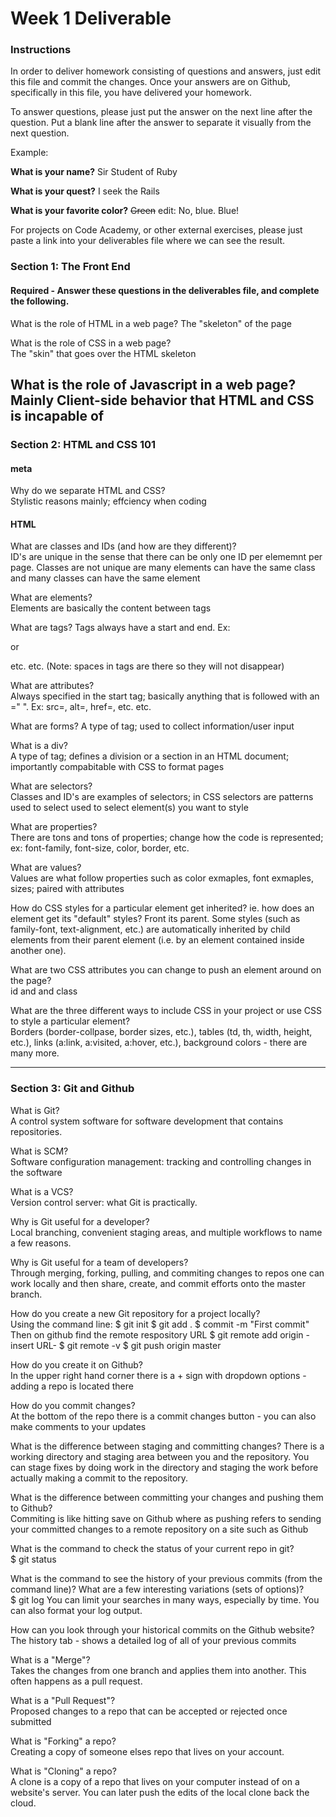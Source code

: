 # Week 1 Deliverable  

### Instructions  

In order to deliver homework consisting of questions and answers, just edit this file and commit the changes.  Once your answers are on Github, specifically in this file, you have delivered your homework.  
  
To answer questions, please just put the answer on the next line after the question.  Put a blank line after the answer to separate it visually from the next question.  

Example:  

**What is your name?**
Sir Student of Ruby

**What is your quest?**
I seek the Rails  

**What is your favorite color?**
~~Green~~ edit:  No, blue.  Blue!  

For projects on Code Academy, or other external exercises, please just paste a link into your deliverables file where we can see the result.  

### Section 1: The Front End
#### Required - Answer these questions in the deliverables file, and complete the following. 
What is the role of HTML in a web page? 
The "skeleton" of the page

What is the role of CSS in a web page?  
The "skin" that goes over the HTML skeleton

What is the role of Javascript in a web page?  
Mainly Client-side behavior that HTML and CSS is incapable of
---

### Section 2: HTML and CSS 101

#### meta
Why do we separate HTML and CSS?  
Stylistic reasons mainly; effciency when coding

#### HTML
What are classes and IDs (and how are they different)?  
ID's are unique in the sense that there can be only one ID per elememnt per page. Classes are not unique are many elements can have the same class and many classes can have the same element

What are elements?  
Elements are basically the content between tags

What are tags? 
Tags always have a start and end. Ex: <p ></p > or <ol ></ol > etc. etc. (Note: spaces in tags are there so they will not disappear)

What are attributes?  
Always specified in the start tag; basically anything that is followed with an =" ". Ex: src=, alt=, href=, etc. etc.

What are forms? 
A type of tag; used to collect information/user input

What is a div?  
A type of tag; defines a division or a section in an HTML document; importantly compabitable with CSS to format pages

What are selectors?  
Classes and ID's are examples of selectors; in CSS selectors are patterns used to select used to select element(s) you want to style

What are properties?  
There are tons and tons of properties; change how the code is represented; ex: font-family, font-size, color, border, etc.

What are values?  
Values are what follow properties such as color exmaples, font exmaples, sizes; paired with attributes

How do CSS styles for a particular element get inherited? ie. how does an element get its "default" styles? 
Front its parent. Some styles (such as family-font, text-alignment, etc.) are automatically inherited by child elements from their parent element (i.e. by an element contained inside another one).

What are two CSS attributes you can change to push an element around on the page?  
id and and class

What are the three different ways to include CSS in your project or use CSS to style a particular element?  
Borders (border-collpase, border sizes, etc.), tables (td, th, width, height, etc.), links (a:link, a:visited, a:hover, etc.), background colors - there are many more. 

---
### Section 3: Git and Github  
What is Git?  
A control system software for software development that contains repositories.  

What is SCM?  
Software configuration management: tracking and controlling changes in the software

What is a VCS?  
Version control server: what Git is practically.

Why is Git useful for a developer?  
Local branching, convenient staging areas, and multiple workflows to name a few reasons.

Why is Git useful for a team of developers?  
Through merging, forking, pulling, and commiting changes to repos one can work locally and then share, create, and commit efforts onto the master branch.

How do you create a new Git repository for a project locally?  
Using the command line:
$ git init
$ git add .
$ commit -m "First commit"
Then on github find the remote respository URL
$ git remote add origin -insert URL-
$ git remote -v
$ git push origin master


How do you create it on Github?  
In the upper right hand corner there is a + sign with dropdown options - adding a repo is located there

How do you commit changes?  
At the bottom of the repo there is a commit changes button - you can also make comments to your updates

What is the difference between staging and committing changes? 
There is a working directory and staging area between you and the repository. You can stage fixes by doing work in the directory and staging the work before actually making a commit to the repository.

What is the difference between committing your changes and pushing them to Github?  
Commiting is like hitting save on Github where as pushing refers to sending your committed changes to a remote repository on a site such as Github

What is the command to check the status of your current repo in git?  
$ git status

What is the command to see the history of your previous commits (from the command line)?  What are a few interesting variations (sets of options)?  
$ git log
You can limit your searches in many ways, especially by time.
You can also format your log output.

How can you look through your historical commits on the Github website?  
The history tab - shows a detailed log of all of your previous commits

What is a "Merge"?  
Takes the changes from one branch and applies them into another. This often happens as a pull request.

What is a "Pull Request"?  
Proposed changes to a repo that can be accepted or rejected once submitted 

What is "Forking" a repo?  
Creating a copy of someone elses repo that lives on your account.

What is "Cloning" a repo?  
A clone is a copy of a repo that lives on your computer instead of on a website's server. You can later push the edits of the local clone back the cloud.
